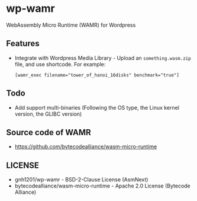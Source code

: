 # wp-wamr
WebAssembly Micro Runtime (WAMR) for Wordpress

## Features
  * Integrate with Wordpress Media Library - Upload an `something.wasm.zip` file, and use shortcode. For example:

    ```
    [wamr_exec filename="tower_of_hanoi_16disks" benchmark="true"]
    ```

## Todo
  * Add support multi-binaries (Following the OS type, the Linux kernel version, the GLIBC version)

## Source code of WAMR
  * https://github.com/bytecodealliance/wasm-micro-runtime

## LICENSE
  * gnh1201/wp-wamr -  BSD-2-Clause License (AsmNext)
  * bytecodealliance/wasm-micro-runtime - Apache 2.0 License (Bytecode Alliance)
